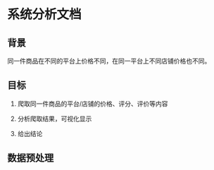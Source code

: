 # 系统分析文档

## 背景

同一件商品在不同的平台上价格不同，在同一平台上不同店铺价格也不同。

## 目标

1. 爬取同一件商品的平台/店铺的价格、评分、评价等内容

2. 分析爬取结果，可视化显示

3. 给出结论

## 数据预处理